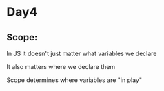 # Day4
## Scope:
In JS it doesn't just matter what variables we declare 

It also matters where we declare them

Scope determines where variables are "in play" 
